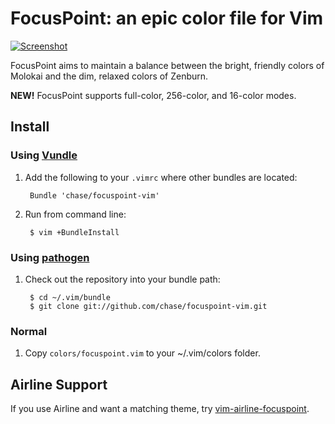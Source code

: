 # FocusPoint: an epic color file for Vim

[![Screenshot](http://i.imgur.com/9VIf6KQ.png)](http://i.imgur.com/9VIf6KQ.png)

FocusPoint aims to maintain a balance between the bright, friendly colors of Molokai and the dim, relaxed colors of Zenburn.

**NEW!** FocusPoint supports full-color, 256-color, and 16-color modes.

## Install

### Using [Vundle](https://github.com/gmarik/vundle)

1. Add the following to your `.vimrc` where other bundles are located:
       
		Bundle 'chase/focuspoint-vim'

2. Run from command line:

		$ vim +BundleInstall

### Using [pathogen](https://github.com/tpope/vim-pathogen)

1. Check out the repository into your bundle path:

        $ cd ~/.vim/bundle
        $ git clone git://github.com/chase/focuspoint-vim.git

### Normal

1. Copy `colors/focuspoint.vim` to your ~/.vim/colors folder.


## Airline Support
If you use Airline and want a matching theme, try [vim-airline-focuspoint](https://github.com/chase/vim-airline-focuspoint).


